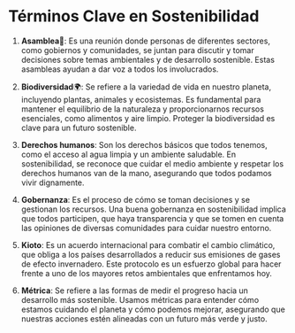 # Términos Clave en Sostenibilidad

1. **Asamblea**:scroll:: Es una reunión donde personas de diferentes sectores, como gobiernos y comunidades, se juntan para discutir y tomar decisiones sobre temas ambientales y de desarrollo sostenible. Estas asambleas ayudan a dar voz a todos los involucrados.

2. **Biodiversidad**:earth_africa:: Se refiere a la variedad de vida en nuestro planeta, incluyendo plantas, animales y ecosistemas. Es fundamental para mantener el equilibrio de la naturaleza y proporcionarnos recursos esenciales, como alimentos y aire limpio. Proteger la biodiversidad es clave para un futuro sostenible.

3. **Derechos humanos**: Son los derechos básicos que todos tenemos, como el acceso al agua limpia y un ambiente saludable. En sostenibilidad, se reconoce que cuidar el medio ambiente y respetar los derechos humanos van de la mano, asegurando que todos podamos vivir dignamente.

4. **Gobernanza**: Es el proceso de cómo se toman decisiones y se gestionan los recursos. Una buena gobernanza en sostenibilidad implica que todos participen, que haya transparencia y que se tomen en cuenta las opiniones de diversas comunidades para cuidar nuestro entorno.

5. **Kioto**: Es un acuerdo internacional para combatir el cambio climático, que obliga a los países desarrollados a reducir sus emisiones de gases de efecto invernadero. Este protocolo es un esfuerzo global para hacer frente a uno de los mayores retos ambientales que enfrentamos hoy.

6. **Métrica**: Se refiere a las formas de medir el progreso hacia un desarrollo más sostenible. Usamos métricas para entender cómo estamos cuidando el planeta y cómo podemos mejorar, asegurando que nuestras acciones estén alineadas con un futuro más verde y justo.
